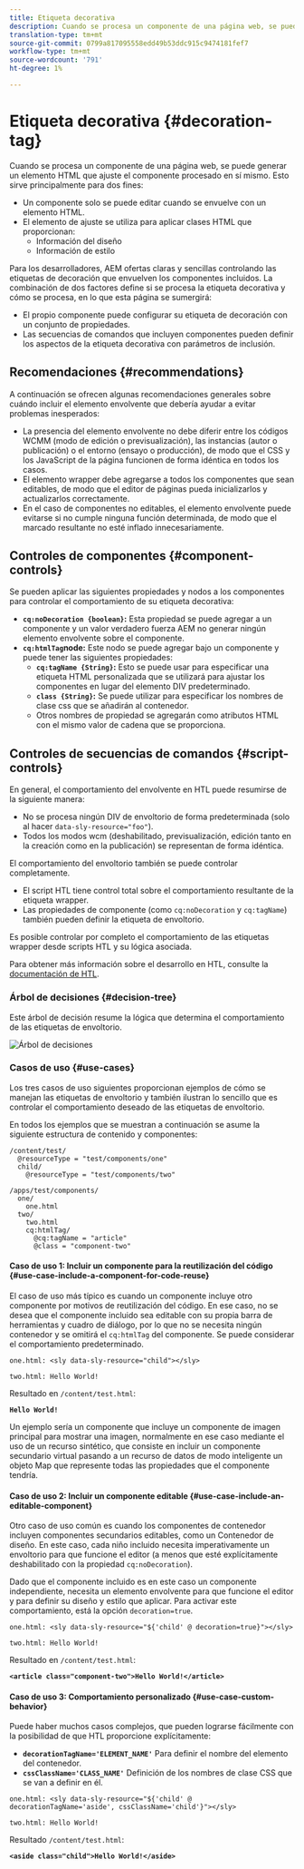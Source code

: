 ```yaml
---
title: Etiqueta decorativa
description: Cuando se procesa un componente de una página web, se puede generar un elemento HTML que ajuste el componente procesado en sí mismo. Para los desarrolladores, AEM ofertas claras y sencillas controlando las etiquetas de decoración que envuelven los componentes incluidos.
translation-type: tm+mt
source-git-commit: 0799a817095558edd49b53ddc915c9474181fef7
workflow-type: tm+mt
source-wordcount: '791'
ht-degree: 1%

---
```



# Etiqueta decorativa {#decoration-tag}

Cuando se procesa un componente de una página web, se puede generar un elemento HTML que ajuste el componente procesado en sí mismo. Esto sirve principalmente para dos fines:

* Un componente solo se puede editar cuando se envuelve con un elemento HTML.
* El elemento de ajuste se utiliza para aplicar clases HTML que proporcionan:
   * Información del diseño
   * Información de estilo

Para los desarrolladores, AEM ofertas claras y sencillas controlando las etiquetas de decoración que envuelven los componentes incluidos. La combinación de dos factores define si se procesa la etiqueta decorativa y cómo se procesa, en lo que esta página se sumergirá:

* El propio componente puede configurar su etiqueta de decoración con un conjunto de propiedades.
* Las secuencias de comandos que incluyen componentes pueden definir los aspectos de la etiqueta decorativa con parámetros de inclusión.

## Recomendaciones {#recommendations}

A continuación se ofrecen algunas recomendaciones generales sobre cuándo incluir el elemento envolvente que debería ayudar a evitar problemas inesperados:

* La presencia del elemento envolvente no debe diferir entre los códigos WCMM (modo de edición o previsualización), las instancias (autor o publicación) o el entorno (ensayo o producción), de modo que el CSS y los JavaScript de la página funcionen de forma idéntica en todos los casos.
* El elemento wrapper debe agregarse a todos los componentes que sean editables, de modo que el editor de páginas pueda inicializarlos y actualizarlos correctamente.
* En el caso de componentes no editables, el elemento envolvente puede evitarse si no cumple ninguna función determinada, de modo que el marcado resultante no esté inflado innecesariamente.

## Controles de componentes {#component-controls}

Se pueden aplicar las siguientes propiedades y nodos a los componentes para controlar el comportamiento de su etiqueta decorativa:

* **`cq:noDecoration {boolean}`:** Esta propiedad se puede agregar a un componente y un valor verdadero fuerza AEM no generar ningún elemento envolvente sobre el componente.
* **`cq:htmlTag`node:** Este nodo se puede agregar bajo un componente y puede tener las siguientes propiedades:
   * **`cq:tagName {String}`:** Esto se puede usar para especificar una etiqueta HTML personalizada que se utilizará para ajustar los componentes en lugar del elemento DIV predeterminado.
   * **`class {String}`:** Se puede utilizar para especificar los nombres de clase css que se añadirán al contenedor.
   * Otros nombres de propiedad se agregarán como atributos HTML con el mismo valor de cadena que se proporciona.

## Controles de secuencias de comandos {#script-controls}

En general, el comportamiento del envolvente en HTL puede resumirse de la siguiente manera:

* No se procesa ningún DIV de envoltorio de forma predeterminada (solo al hacer `data-sly-resource="foo"`).
* Todos los modos wcm (deshabilitado, previsualización, edición tanto en la creación como en la publicación) se representan de forma idéntica.

El comportamiento del envoltorio también se puede controlar completamente.

* El script HTL tiene control total sobre el comportamiento resultante de la etiqueta wrapper.
* Las propiedades de componente (como `cq:noDecoration` y `cq:tagName`) también pueden definir la etiqueta de envoltorio.

Es posible controlar por completo el comportamiento de las etiquetas wrapper desde scripts HTL y su lógica asociada.

Para obtener más información sobre el desarrollo en HTL, consulte la [documentación de HTL](https://docs.adobe.com/content/help/es-ES/experience-manager-htl/using/overview.html).

### Árbol de decisiones {#decision-tree}

Este árbol de decisión resume la lógica que determina el comportamiento de las etiquetas de envoltorio.

![Árbol de decisiones](assets/decoration-tag-decision-tree.png)

### Casos de uso {#use-cases}

Los tres casos de uso siguientes proporcionan ejemplos de cómo se manejan las etiquetas de envoltorio y también ilustran lo sencillo que es controlar el comportamiento deseado de las etiquetas de envoltorio.

En todos los ejemplos que se muestran a continuación se asume la siguiente estructura de contenido y componentes:

```
/content/test/
  @resourceType = "test/components/one"
  child/
    @resourceType = "test/components/two"
```

```
/apps/test/components/
  one/
    one.html
  two/
    two.html
    cq:htmlTag/
      @cq:tagName = "article"
      @class = "component-two"
```

#### Caso de uso 1: Incluir un componente para la reutilización del código {#use-case-include-a-component-for-code-reuse}

El caso de uso más típico es cuando un componente incluye otro componente por motivos de reutilización del código. En ese caso, no se desea que el componente incluido sea editable con su propia barra de herramientas y cuadro de diálogo, por lo que no se necesita ningún contenedor y se omitirá el `cq:htmlTag` del componente. Se puede considerar el comportamiento predeterminado.

`one.html: <sly data-sly-resource="child"></sly>`

`two.html: Hello World!`

Resultado en `/content/test.html`:

**`Hello World!`**

Un ejemplo sería un componente que incluye un componente de imagen principal para mostrar una imagen, normalmente en ese caso mediante el uso de un recurso sintético, que consiste en incluir un componente secundario virtual pasando a un recurso de datos de modo inteligente un objeto Map que represente todas las propiedades que el componente tendría.

#### Caso de uso 2: Incluir un componente editable {#use-case-include-an-editable-component}

Otro caso de uso común es cuando los componentes de contenedor incluyen componentes secundarios editables, como un Contenedor de diseño. En este caso, cada niño incluido necesita imperativamente un envoltorio para que funcione el editor (a menos que esté explícitamente deshabilitado con la propiedad `cq:noDecoration`).

Dado que el componente incluido es en este caso un componente independiente, necesita un elemento envolvente para que funcione el editor y para definir su diseño y estilo que aplicar. Para activar este comportamiento, está la opción `decoration=true`.

`one.html: <sly data-sly-resource="${'child' @ decoration=true}"></sly>`

`two.html: Hello World!`

Resultado en `/content/test.html`:

**`<article class="component-two">Hello World!</article>`**

#### Caso de uso 3: Comportamiento personalizado {#use-case-custom-behavior}

Puede haber muchos casos complejos, que pueden lograrse fácilmente con la posibilidad de que HTL proporcione explícitamente:

* **`decorationTagName='ELEMENT_NAME'`** Para definir el nombre del elemento del contenedor.
* **`cssClassName='CLASS_NAME'`** Definición de los nombres de clase CSS que se van a definir en él.

`one.html: <sly data-sly-resource="${'child' @ decorationTagName='aside', cssClassName='child'}"></sly>`

`two.html: Hello World!`

Resultado `/content/test.html`:

**`<aside class="child">Hello World!</aside>`**
